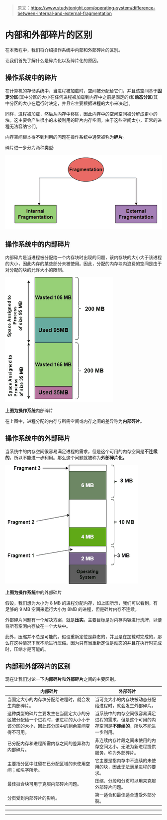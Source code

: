 > 原文：<https://www.studytonight.com/operating-system/difference-between-internal-and-external-fragmentation>

# 内部和外部碎片的区别

在本教程中，我们将介绍操作系统中内部和外部碎片的区别。

让我们首先了解什么是碎片化以及碎片化的原因。

## 操作系统中的碎片

在计算机的存储系统中，当进程被加载时，空间被分配给它们，并且该空间基于**固定分区**(其中分区的大小在任何进程被加载到内存中之前是固定的)和**动态分区**(其中分区的大小在运行时决定，并且它主要根据进程的大小来决定)。

同样，进程被加载，然后从内存中移除，因此内存中的空闲空间被分解成更小的块。这主要会产生很小的未被利用的碎片内存空间，由于这些空间太小，正常的进程无法容纳它们。

内存空间根本得不到利用的问题在操作系统中通常被称为**碎片**。

碎片进一步分为两种类型:

![](img/d8b10bf063405b1f368ced6c23c3b9dd.png)

## 操作系统中的内部碎片

内部碎片是当进程被分配给一个内存块时出现的问题，该内存块的大小大于该进程的大小，因此内存的某些部分未被使用。因此，分配的内存块内浪费的空间是由于对分配的块的允许大小的限制。

![](img/01ee0c803606d440f8bfc96bc20b6b99.png)

**上图为操作系统**内部碎片

在上图中，进程分配的内存与所需空间或内存之间的差异称为**内部碎片**。

## 操作系统中的外部碎片

当系统中的内存空间很容易满足进程的需求，但是这个可用的内存空间是**不连续的**，所以不能进一步利用。那么这个问题就被称为**外部碎片化。**

**![](img/34c48a543a25b2f2be88d8f5b378b8aa.png)**

**上图为操作系统**中的外部碎片

假设，我们想为大小为 8 MB 的进程分配内存，如上图所示，我们可以看到，有足够的 9 MB 空间来运行大小为 8MB 的进程，但是碎片内存不连续。

外部碎片问题有一个解决方案，就是**压实**。主要目标是对内存内容进行洗牌，以便将所有空闲内存放在一个大块中。

此外，压缩并不总是可能的。假设重新定位是静态的，并且是在加载时完成的，那么在这种情况下就不能进行压缩。因为只有当重新定位是动态的并且在执行时完成时，压缩才是可能的。

## **内部**和**外部碎片**的区别

现在让我们讨论一下**内部碎片**和**外部碎片**之间的主要区别。

| 内部碎片 | 外部碎片 |
| --- | --- |
| 当固定大小的内存块分配给进程时，就会发生内部碎片。 | 当可变大小的内存块被动态分配给进程时，就会发生外部碎片。 |
| 这种类型的碎片主要发生在当固定大小的分区被分配给一个进程时，该进程的大小小于该分区的大小，因此该分区中的剩余空间变得不可用。 | 当系统中的内存空间很容易满足进程的需求，但是这个可用的内存空间是**不连续的**，所以不能进一步利用。 |
| 已分配内存和进程所需内存之间的差异称为内部碎片。 | 非连续内存片段之间未使用的内存空间太小，无法为新进程提供服务，称为外部碎片。 |
| 主要指分区中驻留在已分配区域的未使用空间；如名字所示。 | 它主要是指内存中不连续的未使用的块，因此无法满足进程的要求。 |
| 最佳拟合块可用于克服内部碎片问题。 | 压缩、分段和分页可以用来克服外部碎片问题。 |
| 分页受到内部碎片的影响。 | 第一适合和最佳适合遭受外部分裂。 |



* * *

* * *